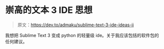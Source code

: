 # 崇高的文本 3 IDE 思想

> 原文：<https://dev.to/admaku/sublime-text-3-ide-ideas-ii>

我想把 Sublime Text 3 变成 python 的轻量级 ide。关于我应该包括的软件包的任何建议。